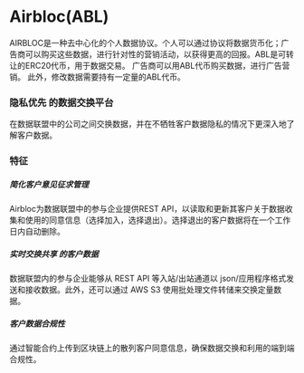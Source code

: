 # 

# Airbloc(ABL)

AIRBLOC是一种去中心化的个人数据协议。个人可以通过协议将数据货币化；广告商可以购买这些数据，进行针对性的营销活动，以获得更高的回报。ABL是可转让的ERC20代币，用于数据交易。 广告商可以用ABL代币购买数据，进行广告营销。 此外，修改数据需要持有一定量的ABL代币。

### 隐私优先 的数据交换平台

在数据联盟中的公司之间交换数据，并在不牺牲客户数据隐私的情况下更深入地了解客户数据。

### 特征

##### 简化客户意见征求管理

Airbloc为数据联盟中的参与企业提供REST API，以读取和更新其客户关于数据收集和使用的同意信息（选择加入，选择退出）。选择退出的客户数据将在一个工作日内自动删除。

##### 实时交换共享 的客户数据

数据联盟内的参与企业能够从 REST API 等入站/出站通道以 json/应用程序格式发送和接收数据。此外，还可以通过 AWS S3 使用批处理文件转储来交换定量数据。

##### 客户数据合规性

通过智能合约上传到区块链上的散列客户同意信息，确保数据交换和利用的端到端合规性。

